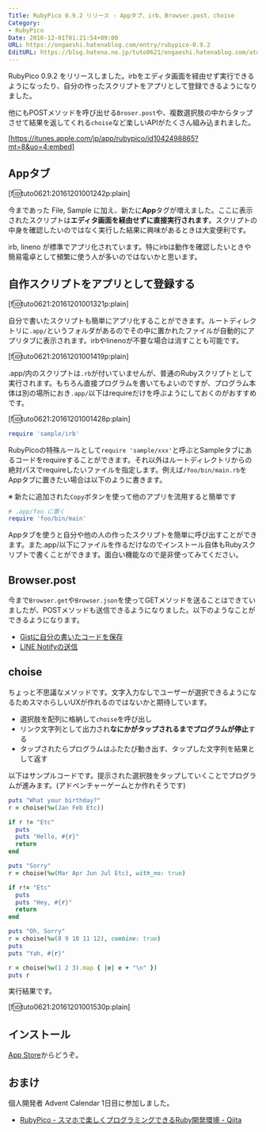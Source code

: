 ```yaml
---
Title: RubyPico 0.9.2 リリース - Appタブ、irb、Browser.post、choise
Category:
- RubyPico
Date: 2016-12-01T01:21:54+09:00
URL: https://ongaeshi.hatenablog.com/entry/rubypico-0.9.2
EditURL: https://blog.hatena.ne.jp/tuto0621/ongaeshi.hatenablog.com/atom/entry/10328749687196783985
---
```


RubyPico 0.9.2 をリリースしました。irbをエディタ画面を経由せず実行できるようになったり、自分の作ったスクリプトをアプリとして登録できるようになりました。

他にもPOSTメソッドを呼び出せる`Broser.post`や、複数選択肢の中からタップさせて結果を返してくれる`choise`など楽しいAPIがたくさん組み込まれました。

[https://itunes.apple.com/jp/app/rubypico/id1042498865?mt=8&uo=4:embed]

## Appタブ
[f:id:tuto0621:20161201001242p:plain]

今まであった File, Sample に加え、新たに<b>App</b>タグが増えました。ここに表示されたスクリプトは<b>エディタ画面を経由せずに直接実行されます</b>。スクリプトの中身を確認したいのではなく実行した結果に興味があるときは大変便利です。

irb, lineno が標準でアプリ化されています。特にirbは動作を確認したいときや簡易電卓として頻繁に使う人が多いのではないかと思います。

## 自作スクリプトをアプリとして登録する
[f:id:tuto0621:20161201001321p:plain]

自分で書いたスクリプトも簡単にアプリ化することができます。ルートディレクトリに`.app/`というフォルダがあるのでその中に置かれたファイルが自動的にアプリタブに表示されます。irbやlinenoが不要な場合は消すことも可能です。

[f:id:tuto0621:20161201001419p:plain]

.app/内のスクリプトは`.rb`が付いていませんが、普通のRubyスクリプトとして実行されます。もちろん直接プログラムを書いてもよいのですが、プログラム本体は別の場所におき`.app/`以下はrequireだけを呼ぶようにしておくのがおすすめです。

[f:id:tuto0621:20161201001428p:plain]

```ruby
require 'sample/irb'
```

RubyPicoの特殊ルールとして`require 'sample/xxx'`と呼ぶとSampleタブにあるコードをrequireすることができます。それ以外はルートディレクトリからの絶対パスでrequireしたいファイルを指定します。例えば`/foo/bin/main.rb`をAppタブに置きたい場合は以下のように書きます。

※ 新たに追加された`Copy`ボタンを使って他のアプリを流用すると簡単です

```ruby
# .app/foo に置く
require 'foo/bin/main'
```

Appタブを使うと自分や他の人の作ったスクリプトを簡単に呼び出すことができます。また.app/以下にファイルを作るだけなのでインストール自体もRubyスクリプトで書くことができます。面白い機能なので是非使ってみてください。

## Browser.post
今まで`Browser.get`や`Browser.json`を使ってGETメソッドを送ることはできていましたが、POSTメソッドも送信できるようになりました。以下のようなことができるようになります。

- [Gistに自分の書いたコードを保存](http://ongaeshi.hatenablog.com/entry/2016/11/13/005602)
- [LINE Notifyの送信](http://ongaeshi.hatenablog.com/entry/2016/11/14/235638)

## choise
ちょっと不思議なメソッドです。文字入力なしでユーザーが選択できるようになるためスマホらしいUXが作れるのではないかと期待しています。

- 選択肢を配列に格納して`choise`を呼び出し
- リンク文字列として出力され<b>なにかがタップされるまでプログラムが停止</b>する
- タップされたらプログラムはふたたび動き出す、タップした文字列を結果として返す

以下はサンプルコードです。提示された選択肢をタップしていくことでプログラムが進みます。(アドベンチャーゲームとか作れそうです)

```ruby
puts "What your birthday?"
r = choise(%w(Jan Feb Etc))

if r != "Etc"
  puts
  puts "Hello, #{r}"
  return
end

puts "Sorry"
r = choise(%w(Mar Apr Jun Jul Etc), with_no: true)

if r!= "Etc"
  puts
  puts "Hey, #{r}"
  return
end

puts "Oh, Sorry"
r = choise(%w(8 9 10 11 12), combine: true)
puts 
puts "Yah, #{r}"

r = choise(%w(1 2 3).map { |e| e + "\n" })
puts r
```

実行結果です。

[f:id:tuto0621:20161201001530p:plain]

## インストール
[App Store](https://itunes.apple.com/jp/app/rubypico/id1042498865)からどうぞ。

## おまけ
個人開発者 Advent Calendar 1日目に参加しました。

- [RubyPico - スマホで楽しくプログラミングできるRuby開発環境 - Qiita](http://qiita.com/ongaeshi/items/c8400fa49eaeaa307f90)
